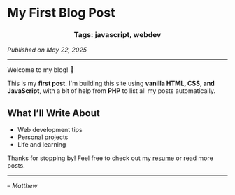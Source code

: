 <!--
title: My First Blog Post
date: 05-22-2025
tags: javascript, webdev
-->
# My First Blog Post

<h3 style="text-align: center;">Tags: javascript, webdev</h3>

*Published on May 22, 2025*

---

Welcome to my blog! 🎉

This is my **first post**. I'm building this site using **vanilla HTML, CSS, and JavaScript**, with a bit of help from **PHP** to list all my posts automatically.

## What I’ll Write About

- Web development tips
- Personal projects
- Life and learning

Thanks for stopping by! Feel free to check out my [resume](./resume.html) or read more posts.

---

*– Matthew*
